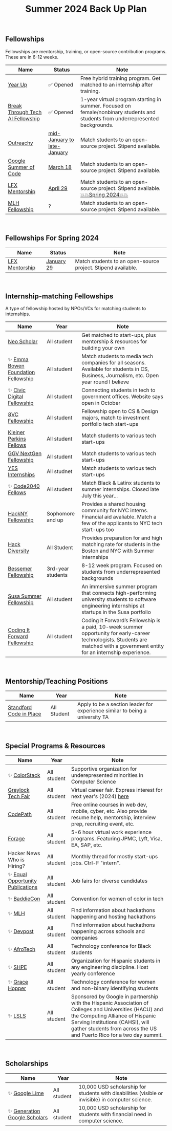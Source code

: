 <h1 align="center">
Summer 2024 Back Up Plan
</h1>

<br/>

## Fellowships
Fellowships are mentorship, training, or open-source contribution programs. These are in 6-12 weeks. 

| Name | Status | Note |
| ---- | ------ | ---- | 
| [Year Up](https://www.yearup.org/students) | ✅ Opened | Free hybrid training program. Get matched to an internship after training. |
| [Break Through Tech AI Fellowship](https://tech.cornell.edu/impact/break-through-tech/break-through-ai/) | ✅ Opened | 1-year virtual program starting in summer. Focused on female/nonbinary students and students from underrepresented backgrounds.|
| [Outreachy](https://www.outreachy.org/) | [mid-January to late-January](https://www.outreachy.org/) | Match students to an open-source project. Stipend available. |
| [Google Summer of Code](https://summerofcode.withgoogle.com/) | [March 18](https://developers.google.com/open-source/gsoc/timeline) | Match students to an open-source project. Stipend available. |
| [LFX Mentorship](https://mentorship.lfx.linuxfoundation.org/#projects_all) | [April 29](https://github.com/cncf/mentoring/blob/main/programs/lfx-mentorship/2024/02-Jun-Aug/README.md) | Match students to an open-source project. Stipend available. [💥💥Spring 2024💥💥](#fellowships-for-spring-2024) |
| [MLH Fellowship](https://fellowship.mlh.io/programs/software-engineering) | ? | Match students to an open-source project. Stipend available. |

<br/>

## Fellowships For Spring 2024

| Name | Status | Note |
| ---- | ------ | ---- | 
| [LFX Mentorship](https://mentorship.lfx.linuxfoundation.org/#projects_all) | [January 29](https://github.com/cncf/mentoring/tree/main/programs/lfx-mentorship/2024/01-Mar-May) | Match students to an open-source project. Stipend available. |

<br/>

## Internship-matching Fellowships
A type of fellowship hosted by NPOs/VCs for matching students to internships.

| Name | Year | Note |
| ---- | ---- | ---- |
| [Neo Scholar](https://neo.com/scholars) | All student | Get matched to start-ups, plus mentorship & resources for building your own |
| ✨ [Emma Bowen Foundation Fellowship](https://www.emmabowenfoundation.org/apply) | All student | Match students to media tech companies for all seasons. Available for students in CS, Business, Journalism, etc. Open year round I believe |
| ✨ [Civic Digital Fellowship](https://www.codingitforward.com/fellowship) | All student | Connecting students in tech to government offices. Website says open in October |
| [8VC Fellowship](https://www.8vc.com/fellowships) | All student | Fellowship open to CS & Design majors, match to investment portfolio tech start-ups |
| [Kleiner Perkins Fellows](https://fellows.kleinerperkins.com/) | All student | Match students to various tech start-ups |
| [GGV NextGen Fellowship](https://www.ggvc.com/ggv-nextgen-fellow/) | All student | Match students to various tech start-ups |
| [YES Internships](https://www.internships.yesatyale.org/students) | All studnet | Match students to various tech start-ups |
| ✨ [Code2040 Fellows](https://www.code2040.org/fellows-program) | All student | Match Black & Latinx students to summer internships. Closed late July this year... |
| [HackNY Fellowship](https://hackny.org/fellows-program) | Sophomore and up | Provides a shared housing community for NYC interns. Financial aid avaliable. Match a few of the applicants to NYC tech start-ups too |
| [Hack Diversity](https://www.hackdiversity.com/) | All Student  | Provides preparation for and high matching rate for students in the Boston and NYC with Summer internships |
| [Bessemer Fellowship](https://www.bvp.com/bessemer-fellows) | 3rd-year students | 8-12 week program. Focused on students from underrepresented backgrounds|
| [Susa Summer Fellowship](https://susaventures.com/summer-fellows) | All student | An immersive summer program that connects high-performing university students to software engineering internships at startups in the Susa portfolio|
| [Coding It Forward Fellowship](https://www.codingitforward.com/fellowship) | All student | Coding it Forward’s Fellowship is a paid, 10-week summer opportunity for early-career technologists. Students are matched with a government entity for an internship experience.|


<br/>


## Mentorship/Teaching Positions
| Name | Year | Note |
| ---- | ---- | ---- |
| [Standford Code in Place](https://codeinplace.stanford.edu/) | All Student | Apply to be a section leader for experience similar to being a university TA |

<br/>

## Special Programs & Resources

| Name | Year | Note |
| ---- | ---- | ---- |
| ✨ [ColorStack](https://www.colorstack.org/) | All student | Supportive organization for underepresented minorities in Computer Science |
| [Greylock Tech Fair](https://greylock.com/university-programs/) | All student | Virtual career fair. Express interest for next year's (2024) [here](https://docs.google.com/forms/d/e/1FAIpQLSfCrRlWxEVcoZVDIwvk8_gxZlecQQJSGcTxwWGkgN4dJBam6Q/viewform) |
| [CodePath](https://www.codepath.org/plan-your-codepath) | All student | Free online courses in web dev, mobile, cyber, etc. Also provide resume help, mentorship, interview prep, recruiting event, etc.  |
| [Forage](https://www.theforage.com/) | All student | 5-6 hour virtual work experience programs. Featuring JPMC, Lyft, Visa, EA, SAP, etc. |
| Hacker News Who is Hiring? | All student | Monthly thread for mostly start-ups jobs. Ctrl-F "intern". |
| ✨ [Equal Opportunity Publications](https://www.eop.com/index.php) | All student | Job fairs for diverse candidates |
| ✨ [BaddieCon](https://www.eop.com/index.php](https://www.baddiesintech.com/baddiecon)) | All student | Convention for women of color in tech |
| ✨ [MLH](https://mlh.io/) | All student | Find information about hackathons happening and hosting hackathons |
| ✨ [Devpost](https://devpost.com/) | All student | Find information about hackathons happening across schools and companies |
| ✨ [AfroTech](https://experience.afrotech.com/conference/) | All student | Technology conference for Black students |
| ✨ [SHPE](https://shpe.org/) | All student | Organization for Hispanic students in any engineering discipline. Host yearly conference |
| ✨ [Grace Hopper](https://ghc.anitab.org/) | All student | Technology conference for women and non-binary identifying students |
| ✨ [LSLS](https://buildyourfuture.withgoogle.com/events/latinxstudentleadershipsummit) | All student | Sponsored by Google in partnership with the Hispanic Association of Colleges and Universities (HACU) and the Computing Alliance of Hispanic Serving Institutions (CAHSI), will gather students from across the US and Puerto Rico for a two day summit. |



<br/>

## Scholarships
| Name | Year | Note |
| ---- | ---- | ---- |
| ✨ [Google Lime](https://buildyourfuture.withgoogle.com/scholarships/google-lime-scholarship) | All student | 10,000 USD scholarship for students with disabilities (visible or invisible) in computer science. |
| ✨ [Generation Google Scholars](https://buildyourfuture.withgoogle.com/scholarships/generation-google-scholarship) | All student | 10,000 USD scholarship for students with financial need in computer science. |
